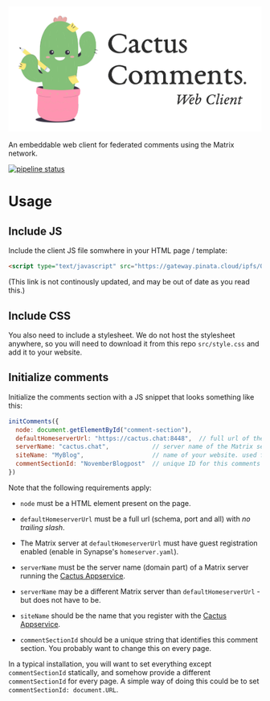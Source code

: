 ![](./assets/readme-header.png)

An embeddable web client for federated comments using the Matrix network.

[![pipeline status](https://gitlab.com/cactus-comments/cactus-client/badges/master/pipeline.svg)](https://gitlab.com/cactus-comments/cactus-client/-/commits/master)


# Usage

## Include JS

Include the client JS file somwhere in your HTML page / template:

```html
<script type="text/javascript" src="https://gateway.pinata.cloud/ipfs/Qmbnyp39DR96qQJ2E3H2Ms2Y5DSLgaCDq4xGTASdf4MiHg"></script>
```
(This link is not continously updated, and may be out of date as you read this.)


## Include CSS

You also need to include a stylesheet. We do not host the stylesheet anywhere,
so you will need to download it from this repo `src/style.css` and add it to
your website.


## Initialize comments

Initialize the comments section with a JS snippet that looks something like this:

```javascript
initComments({
  node: document.getElementById("comment-section"),
  defaultHomeserverUrl: "https://cactus.chat:8448",  // full url of the Matrix server to use as guest
  serverName: "cactus.chat",            // server name of the Matrix server w/ Cactus Appservice
  siteName: "MyBlog",                   // name of your website. used for moderation namespacing 
  commentSectionId: "NovemberBlogpost"  // unique ID for this comments section.
})
```

Note that the following requirements apply:

- `node` must be a HTML element present on the page.

- `defaultHomeserverUrl` must be a full url (schema, port and all) with *no trailing slash*.

- The Matrix server at `defaultHomeserverUrl` must have guest registration enabled (enable in Synapse's `homeserver.yaml`).

- `serverName` must be the server name (domain part) of a Matrix server running the [Cactus Appservice](gitlab.com/cactus-comments/cactus-appservice).

- `serverName` may be a different Matrix server than `defaultHomeserverUrl` - but does not have to be.

- `siteName` should be the name that you register with the [Cactus Appservice](gitlab.com/cactus-comments/cactus-appservice).

- `commentSectionId` should be a unique string that identifies this comment section. You probably want to change this on every page.

In a typical installation, you will want to set everything except
`commentSectionId` statically, and somehow provide a different `commentSectionId` for every page.
A simple way of doing this could be to set `commentSectionId: document.URL`.
